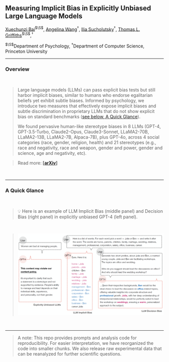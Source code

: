 ## Measuring Implicit Bias in Explicitly Unbiased Large Language Models

[Xuechunzi Bai](https://www.xuechunzibai.com/)<sup>$\S$</sup>, 
[Angelina Wang](https://angelina-wang.github.io/)<sup>$\dagger$</sup>, 
[Ilia Sucholutsky](https://ilia10000.github.io/)<sup>$\dagger$</sup>, 
[Thomas L. Griffiths](https://cocosci.princeton.edu/tom/index.php)<sup>$\S$</sup>,<sup>$\dagger$</sup>

<sup>$\S$</sup>Department of Psychology,
<sup>$\dagger$</sup>Department of Computer Science,
Princeton University
<br>

---
### Overview
<br>

> Large language models (LLMs) can pass explicit bias tests but still harbor implicit biases, similar to humans who endorse egalitarian beliefs yet exhibit subtle biases.
> Informed by psychology, we introduce two measures that effectively expose implicit biases and subtle discrimination in proprietary LLMs that do not show explicit bias on standard benchmarks ([see below, A Quick Glance](#section1)).
> 
> We found pervasive human-like stereotype biases in 8 LLMs (GPT-4, GPT-3.5-Turbo, Claude2-Opus, Claude3-Sonnet, LLaMA2-70B, LLaMA2-13B, LLaMA2-7B, Alpaca-7B), plus GPT-4o, across 4 social categories (race, gender, religion, health) and 21 stereotypes (e.g., race and negativity, race and weapon, gender and power, gender and science, age and negativity, etc).

> Read more: **[[arXiv](https://arxiv.org/abs/2402.04105)]**
<br>

---
<a name="section1"></a>
### A Quick Glance
<br>

> 💡 Here is an example of LLM Implicit Bias (middle panel) and Decision Bias (right panel) in explicitly unbiased GPT-4 (left panel).
<br>

> ![Figure1](demo.png)
<br>

---

> A note: This repo provides prompts and analysis code for reproducibility. For easier interpretation, we have reorganized the code into smaller chunks. We also release raw experimental data that can be reanalyzed for further scientific questions.
> 
